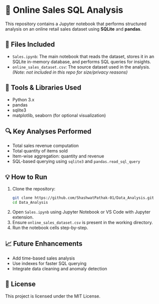 # 🛒 Online Sales SQL Analysis

This repository contains a Jupyter notebook that performs structured analysis on an online retail sales dataset using **SQLite** and **pandas**.

## 📂 Files Included
- `Sales.ipynb`: The main notebook that reads the dataset, stores it in an SQLite in-memory database, and performs SQL queries for insights.
- `online_sales_dataset.csv`: The source dataset used in the analysis. *(Note: not included in this repo for size/privacy reasons)*

## 🧰 Tools & Libraries Used
- Python 3.x
- pandas
- sqlite3
- matplotlib, seaborn (for optional visualization)

## 🔍 Key Analyses Performed
- Total sales revenue computation
- Total quantity of items sold
- Item-wise aggregation: quantity and revenue
- SQL-based querying using `sqlite3` and `pandas.read_sql_query`

## 💡 How to Run
1. Clone the repository:
    ```bash
    git clone https://github.com/ShashwatPathak-01/Data_Analysis.git
    cd Data_Analysis
    ```
2. Open `Sales.ipynb` using Jupyter Notebook or VS Code with Jupyter extension.
3. Ensure `online_sales_dataset.csv` is present in the working directory.
4. Run the notebook cells step-by-step.

## 📈 Future Enhancements
- Add time-based sales analysis
- Use indexes for faster SQL querying
- Integrate data cleaning and anomaly detection

## 📜 License
This project is licensed under the MIT License.

